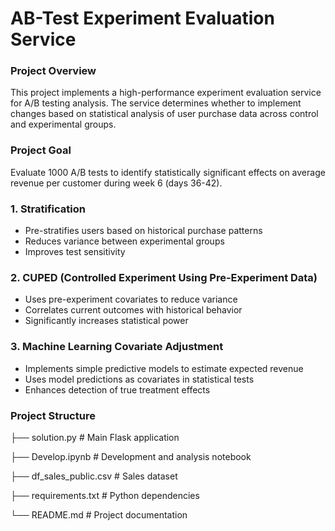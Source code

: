 # AB-Test Experiment Evaluation Service

### Project Overview

This project implements a high-performance experiment evaluation service for A/B testing analysis. The service determines whether to implement changes based on statistical analysis of user purchase data across control and experimental groups.

### Project Goal
Evaluate 1000 A/B tests to identify statistically significant effects on average revenue per customer during week 6 (days 36-42).

### 1. **Stratification**
- Pre-stratifies users based on historical purchase patterns
- Reduces variance between experimental groups
- Improves test sensitivity

### 2. **CUPED (Controlled Experiment Using Pre-Experiment Data)**
- Uses pre-experiment covariates to reduce variance
- Correlates current outcomes with historical behavior
- Significantly increases statistical power

### 3. **Machine Learning Covariate Adjustment**
- Implements simple predictive models to estimate expected revenue
- Uses model predictions as covariates in statistical tests
- Enhances detection of true treatment effects

### Project Structure
├── solution.py          # Main Flask application

├── Develop.ipynb        # Development and analysis notebook

├── df_sales_public.csv  # Sales dataset

├── requirements.txt     # Python dependencies

└── README.md           # Project documentation
